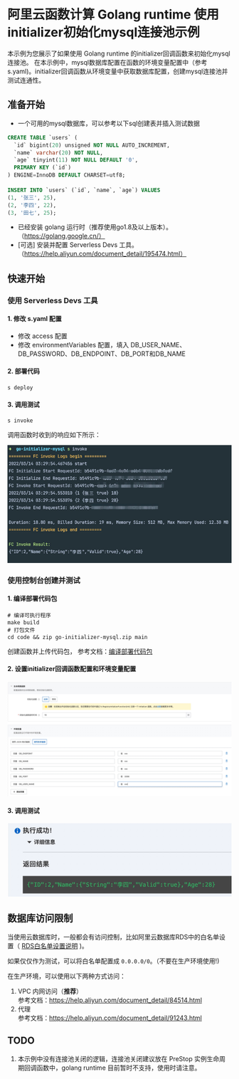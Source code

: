 
# 阿里云函数计算 Golang runtime 使用initializer初始化mysql连接池示例
本示例为您展示了如果使用 Golang runtime 的initializer回调函数来初始化mysql连接池。
在本示例中，mysql数据库配置在函数的环境变量配置中（参考s.yaml)。initializer回调函数从环境变量中获取数据库配置，创建mysql连接池并测试连通性。


## 准备开始
- 一个可用的mysql数据库，可以参考以下sql创建表并插入测试数据

```sql
CREATE TABLE `users` (
  `id` bigint(20) unsigned NOT NULL AUTO_INCREMENT,
  `name` varchar(20) NOT NULL,
  `age` tinyint(11) NOT NULL DEFAULT '0',
  PRIMARY KEY (`id`)
) ENGINE=InnoDB DEFAULT CHARSET=utf8;

INSERT INTO `users` (`id`, `name`, `age`) VALUES
(1, '张三', 25),
(2, '李四', 22),
(3, '田七', 25);
```

- 已经安装 golang 运行时（推荐使用go1.8及以上版本）。（https://golang.google.cn/）
- [可选] 安装并配置 Serverless Devs 工具。（https://help.aliyun.com/document_detail/195474.html）


## 快速开始
### 使用 Serverless Devs 工具

#### 1. 修改 s.yaml 配置
- 修改 access 配置
- 修改 environmentVariables 配置，填入 DB_USER_NAME、DB_PASSWORD、DB_ENDPOINT、DB_PORT和DB_NAME

#### 2. 部署代码
```shell
s deploy
```

#### 3. 调用测试
```shell
s invoke
```
调用函数时收到的响应如下所示：

![img.png](assets/img.png)

### 使用控制台创建并测试

#### 1. 编译部署代码包
```shell
# 编译可执行程序
make build
# 打包文件
cd code && zip go-initializer-mysql.zip main
```
创建函数并上传代码包， 参考文档：[编译部署代码包](https://help.aliyun.com/document_detail/73338.htm?spm=a2c4g.11186623.0.0.6e741ba3BTJLNW#section-b9y-zn1-5wr)

#### 2. 设置initializer回调函数配置和环境变量配置
![img_2.png](assets/img_2.png)

#### 3. 调用测试
![img.png](assets/img_3.png)


## 数据库访问限制
当使用云数据库时，一般都会有访问控制，比如阿里云数据库RDS中的白名单设置（ [RDS白名单设置说明](https://help.aliyun.com/document_detail/43185.html?spm=5176.19908528.help.dexternal.6c721450iLu0jH) )。

如果仅仅作为测试，可以将白名单配置成 `0.0.0.0/0`。（不要在生产环境使用!)

在生产环境，可以使用以下两种方式访问：

1. VPC 内网访问（**推荐**） <br>
参考文档：https://help.aliyun.com/document_detail/84514.html
2. 代理<br>
参考文档：https://help.aliyun.com/document_detail/91243.html

## TODO
1. 本示例中没有连接池关闭的逻辑，连接池关闭建议放在 PreStop 实例生命周期回调函数中，golang runtime 目前暂时不支持，使用时请注意。
